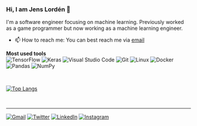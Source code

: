 ### Hi, I am Jens Lordén 👋
I'm a software engineer focusing on machine learning.
Previously worked as a game programmer but now working as a machine learning engineer.

- 📫 How to reach me: You can best reach me via [email](mailto:jenslorden@gmail.com)

<!-- Most used tools -->
**Most used tools** <br>
![TensorFlow](https://img.shields.io/badge/TensorFlow-%23FF6F00.svg?style=for-the-badge&logo=TensorFlow&logoColor=white)
![Keras](https://img.shields.io/badge/Keras-%23D00000.svg?style=for-the-badge&logo=Keras&logoColor=white)
![Visual Studio Code](https://img.shields.io/badge/VisualStudioCode-0078d7.svg?style=for-the-badge&logo=visual-studio-code&logoColor=white)
![Git](https://img.shields.io/badge/git-%23F05033.svg?style=for-the-badge&logo=git&logoColor=white)
![Linux](https://img.shields.io/badge/Linux-FCC624?style=for-the-badge&logo=linux&logoColor=black)
![Docker](https://img.shields.io/badge/docker-%230db7ed.svg?style=for-the-badge&logo=docker&logoColor=white)
![Pandas](https://img.shields.io/badge/pandas-%23150458.svg?style=for-the-badge&logo=pandas&logoColor=white)
![NumPy](https://img.shields.io/badge/numpy-%23013243.svg?style=for-the-badge&logo=numpy&logoColor=white)

<br>

<!-- Most used languages -->
[![Top Langs](https://github-readme-stats.vercel.app/api/top-langs/?username=celsuss&hide=html&layout=compact&theme=gruvbox)](https://github.com/anuraghazra/github-readme-stats)

<br>
<!-- Social Media -->

---

[![Gmail](https://img.shields.io/badge/Gmail-D14836?style=for-the-badge&logo=gmail&logoColor=white)](mailto:jenslorden@gmail.com)
[![Twitter](https://img.shields.io/badge/jens_lorden-%231DA1F2.svg?style=for-the-badge&logo=Twitter&logoColor=white)](https://twitter.com/jens_lorden)
[![LinkedIn](https://img.shields.io/badge/linkedin-%230077B5.svg?style=for-the-badge&logo=linkedin&logoColor=white)](https://www.linkedin.com/in/jens-lordén-24548660/)
[![Instagram](https://img.shields.io/badge/jenslorden-%23E4405F.svg?style=for-the-badge&logo=Instagram&logoColor=white)](https://www.instagram.com/jenslorden/)
<!-- ![WeChat](https://img.shields.io/badge/WeChat-07C160?style=for-the-badge&logo=wechat&logoColor=white) -->

<!-- [![Twitter URL](https://img.shields.io/twitter/url/https/twitter.com/Jens_Lorden.svg?style=social&label=Follow%20%40Jens_Lorden)](https://twitter.com/Jens_Lorden) -->

<!-- [<img src='https://cdn.jsdelivr.net/npm/simple-icons@3.0.1/icons/github.svg' alt='github' height='40'>](https://github.com/Celsuss) 
[<img src='https://cdn.jsdelivr.net/npm/simple-icons@3.0.1/icons/linkedin.svg' alt='linkedin' height='40'>](https://www.linkedin.com/in/jens-lordén-24548660/)
[<img src='https://cdn.jsdelivr.net/npm/simple-icons@3.0.1/icons/instagram.svg' alt='instagram' height='40'>](https://www.instagram.com/jenslorden/)
[<img src='https://cdn.jsdelivr.net/npm/simple-icons@3.0.1/icons/twitter.svg' alt='twitter' height='40'>](https://twitter.com/jens_lorden)
[<img src='https://cdn.jsdelivr.net/npm/simple-icons@3.0.1/icons/icloud.svg' alt='website' height='40'>](https://celsuss.github.io/)   -->

<!--
**Celsuss/celsuss** is a ✨ _special_ ✨ repository because its `README.md` (this file) appears on your GitHub profile.

Here are some ideas to get you started:

- 🔭 I’m currently working on ...
- 🌱 I’m currently learning ...
- 👯 I’m looking to collaborate on ...
- 🤔 I’m looking for help with ...
- 💬 Ask me about ...
- 😄 Pronouns: ...
- ⚡ Fun fact: ...
-->

